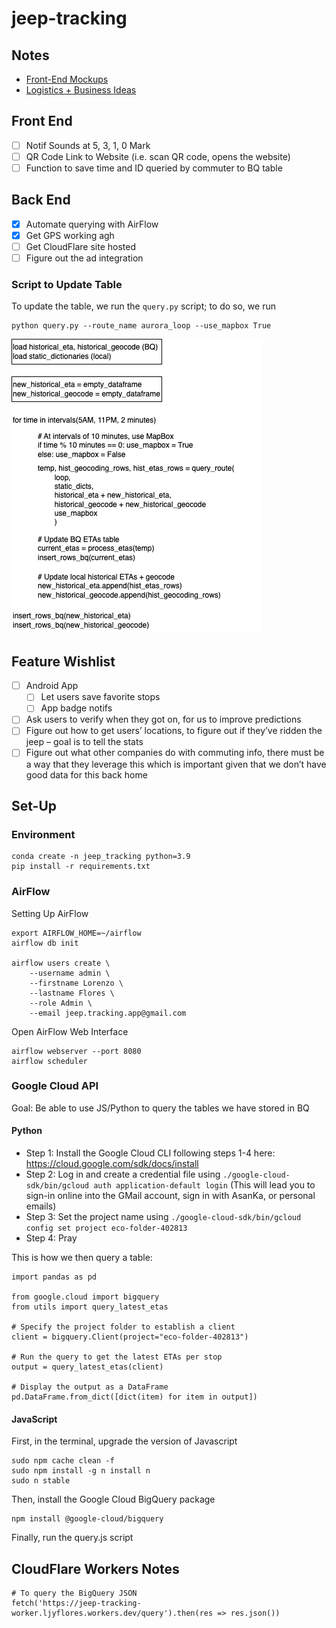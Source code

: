 # jeep-tracking

## Notes
* <a href="https://docs.google.com/presentation/d/1HBI2O9_CNfGgkSPSBcUgp-rGfJwl4dMcvhflibpxaxk/edit?usp=sharing">Front-End Mockups</a>
* <a href="https://docs.google.com/document/d/1W9fd7fIbHWqNY2xjkL8QkQWF4GuLpQxDbfExf7RjfAw/edit?usp=sharing">Logistics + Business Ideas</a>

## Front End 
- [ ] Notif Sounds at 5, 3, 1, 0 Mark
- [ ] QR Code Link to Website (i.e. scan QR code, opens the website)
- [ ] Function to save time and ID queried by commuter to BQ table

## Back End
- [X] Automate querying with AirFlow
- [X] Get GPS working agh
- [ ] Get CloudFlare site hosted
- [ ] Figure out the ad integration

### Script to Update Table
To update the table, we run the `query.py` script; to do so, we run
```
python query.py --route_name aurora_loop --use_mapbox True
```

![](backend_flowchart.drawio.png)

## Feature Wishlist
- [ ] Android App
  - [ ] Let users save favorite stops
  - [ ] App badge notifs
- [ ] Ask users to verify when they got on, for us to improve predictions
- [ ] Figure out how to get users’ locations, to figure out if they’ve ridden the jeep – goal is to tell the stats
- [ ] Figure out what other companies do with commuting info, there must be a way that they leverage this which is important given that we don’t have good data for this back home

## Set-Up
### Environment
```
conda create -n jeep_tracking python=3.9
pip install -r requirements.txt
```

### AirFlow 
Setting Up AirFlow
```
export AIRFLOW_HOME=~/airflow
airflow db init

airflow users create \
    --username admin \
    --firstname Lorenzo \
    --lastname Flores \
    --role Admin \
    --email jeep.tracking.app@gmail.com
```

Open AirFlow Web Interface
```
airflow webserver --port 8080
airflow scheduler
```

### Google Cloud API
Goal: Be able to use JS/Python to query the tables we have stored in BQ

#### Python
* Step 1: Install the Google Cloud CLI following steps 1-4 here: https://cloud.google.com/sdk/docs/install
* Step 2: Log in and create a credential file using `./google-cloud-sdk/bin/gcloud auth application-default login` (This will lead you to sign-in online into the GMail account, sign in with AsanKa, or personal emails)
* Step 3: Set the project name using `./google-cloud-sdk/bin/gcloud config set project eco-folder-402813`
* Step 4: Pray

This is how we then query a table:
```
import pandas as pd

from google.cloud import bigquery
from utils import query_latest_etas

# Specify the project folder to establish a client
client = bigquery.Client(project="eco-folder-402813")

# Run the query to get the latest ETAs per stop
output = query_latest_etas(client)

# Display the output as a DataFrame
pd.DataFrame.from_dict([dict(item) for item in output])
```

#### JavaScript
First, in the terminal, upgrade the version of Javascript
```
sudo npm cache clean -f 
sudo npm install -g n install n 
sudo n stable
```

Then, install the Google Cloud BigQuery package
```
npm install @google-cloud/bigquery
```

Finally, run the query.js script

## CloudFlare Workers Notes
```
# To query the BigQuery JSON
fetch('https://jeep-tracking-worker.ljyflores.workers.dev/query').then(res => res.json())
```